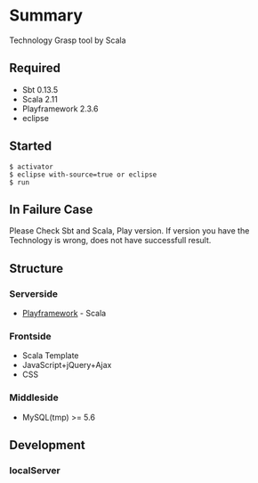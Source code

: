 # Summary

Technology Grasp tool by Scala

## Required
* Sbt 0.13.5
* Scala 2.11
* Playframework 2.3.6
* eclipse
 
## Started

```
$ activator
$ eclipse with-source=true or eclipse
$ run
```

## In Failure Case
Please Check Sbt and Scala, Play version. If version you have the Technology is wrong, does not have successfull result.

## Structure

### Serverside
* [Playframework](https://www.playframework.com/) - Scala

### Frontside
* Scala Template
* JavaScript+jQuery+Ajax
* CSS
 
### Middleside
* MySQL(tmp) >= 5.6

## Development

### localServer
